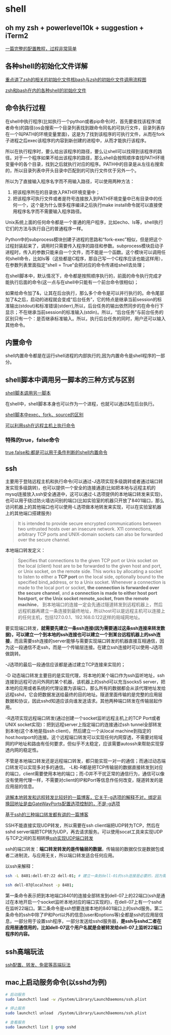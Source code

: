 # shell

## oh my zsh + powerlevel10k + suggestion + iTerm2

[一篇完整的配置教程，过程非常简单](https://www.packetmania.net/2021/11/13/iTerm2-OMZ-Powerlevel10k/)

## 各种shell的初始化文件详解

[重点讲了zsh的相关的初始化文件核bash与zsh的初始化文件调用流程图](https://unix.stackexchange.com/questions/537637/sshing-into-system-with-zsh-as-default-shell-doesnt-run-etc-profile)

[zsh和bash在内的各种shell的初始化文件](https://github.com/pyenv/pyenv/wiki/Unix-shell-initialization#zsh)



## 命令执行过程

在shell中执行程序(比如执行一个python或者pip命令)时，首先要查找该程序(或者命令)的路径(os会搜索一个目录列表找到跟命令同名的可执行文件，目录列表存在一个叫PATH的环境变量里面)，这是为了找到该程序的可执行文件，从而在fork子进程之后exec该程序的内容到新创建的进程中，从而才能执行该程序。

所以在执行程序时，要么给出该程序的路径，要么让shell可以找得到该程序的路径。对于一个程序如果不给出该程序的路径，那么shell会按照顺序查找PATH环境变量中的各个目录，找到之后就执行对应的程序。PATH中的目录是从左往右搜索的，所以目录列表中开头目录中匹配到的可执行文件优于另外一个。

所以为了直接输入程序名字而不用输入路径，可以使用两种方法：

1. 把该程序所在的目录放入PATH环境变量中；
2. 把该程序可执行文件或者是符号连接放入到PATH环境变量中已有目录中的任何一个，这个是为什么很多程序编译之后执行make install命令就可以直接使用程序名字而不需要输入程序路径。

Unix系统上面的任何命令都是一个普通的用户程序，比如echo、ls等，shell执行它们的方法与执行自己的普通程序一样。

Python中的subprocess模块创建子进程的思路和“fork-exec”相似，但是把这个过程封装起来了，调用时只需要传入程序的路径和参数。subprocess模块启动子进程时，传入的参数只能来自一个文件，而不能是一个函数。这个模块可以调用任何shell命令，比如ls等（这些都是C程序，那自己写一个C程序应该也能这样用），在参数列表里面指定“shell = True”会把对应的命令传递给shell去处理；

在shell脚本中，默认情况下，命令都是按照顺序执行的，前面的命令执行完成才能执行后面的命令(这一点与在shell中只能有一个前台命令很相似)；

如果给命令加了&，让其在后台执行，那么多个命令是可以并行执行的。命令尾部加了&之后，启动的进程就会变成“后台任务”，它的特点是继承当前session的标准输出(stdout)和标准错误(stderr),所以，后台任务的输出依然同步的在命令行下显示；不在继承当前session的标准输入(stdin)。所以，“后台任务”与前台任务的区别只有一个：是否继承标准输入。所以，执行后台任务的同时，用户还可以输入其他命令。

## 内置命令

shell内置命令都是在运行shell进程的内部执行的,因为内置命令是shell程序的一部分。

## shell脚本中调用另一脚本的三种方式与区别

[shell脚本调用另一脚本](https://www.jianshu.com/p/54016c51ed94)

在shell中，shell脚本本身也可以作为一个进程，也就可以通过&在后台执行。

[shell脚本中exec、fork、source的区别](https://blog.csdn.net/simple_the_best/article/details/76285429)

[可以利用ssh在远程主机上执行命令](https://www.cnblogs.com/sparkdev/p/6842805.html)



### 特殊的true，false命令

[true,false和:都是可以用于条件判断的shell内置命令](https://blog.csdn.net/qingsong3333/article/details/77587315)



## ssh

主要用于登陆远程主机和执行命令(可以通过-J选项实现多级跳转或者通过端口转发实现多级跳转)，也可以提供一个安全的连接通道(比如把本地与远程主机的mysql连接放入ssh安全通道中，这可以通过-L选项提供的本地端口转发来实现)，也可以用于绕过防火墙访问别的端口(比如实验室的机器只开放了8401端口，那么访问机器上的其他端口也可以使用-L选项做本地转发来实现，可以在实验室机器上的其他端口搭建服务)

> It is intended to provide secure encrypted communications between two untrusted hosts over an insecure network.  X11 connections, arbitrary TCP ports and UNIX-domain sockets can also be forwarded over the secure channel.

本地端口转发定义：
> Specifies that connections to the given TCP port or Unix socket on the local (client) host are to be forwarded to the given host and port, or Unix socket, on the remote side.  This works by allocating a socket to listen to either a **TCP port** on the local side, optionally bound to the specified bind_address, or to a Unix socket.  Whenever a connection is made to the local port or socket, **the connection is forwarded over the secure channel**, and **a connection is made to either host port hostport, or the Unix socket remote_socket, from the remote machine**， 到本地端口的连接一定会先通过隧道转发到远程机器上，然后远程机器再建立一条连接到最终地址，所以host可以是远程主机可以连接上的任何主机，包括127.0.0.1、192.168.0.122这样的局域网地址。

要实现端口转发，**就需要先建立一条ssh连接(因为需要通过这条ssh连接来转发数据)，可以建立一个到本地的ssh连接也可以建立一个到某台远程机器上的ssh连接**，而且需要ssh连接的server能够与需要实现端口转发的机器直接互相通信，因为这一段通信不走ssh，而是一个传输层连接。在建立ssh连接时可以使用-J选项做跳转。

-J选项的最后一段通信应该都是通过建立TCP连接来实现的；

-D 动态端口转发主要目的是实现代理，将本地的某个端口作为ssh监听地址，ssh连接到远程可访问外网的某个机器，该机器上的sshd可以充当socks5 server，把本地的应用或者系统的代理设置为该端口，那么所有的数据都会从该代理地址发给远程sshd，它会把数据发送给最终的目的地址。隧道里面传输的是完整的应用层数据和协议，因此sshd知道应该向谁发送请求。其他两种端口转发在传输层起作用。

-R选项实现远程端口转发(通过创建一个socket监听远程主机上的TCP Port或者UNIX socket实现)：把到远程server上指定端口的连接通过ssh tunnel全部转发到本地(这个本地是指ssh client)，然后建立一个从local machine到指定的host:hostport的连接。这个远程端口转发可以实现任何内网穿透，不需要对局域网的IP地址和路由有任何要求，但似乎不太稳定，应该需要autossh来帮助实现穿透内网的稳定性。

不管是本地端口转发还是远程端口转发，都只能实现一对一的通信；而通过动态端口转发可以实现多对多的通信。
-L和-R都是把TCP传输层的数据直接转发到对应的端口，client需要使用本地的端口；而-D并不干扰正常的通信行为，通信可以像没有使用代理一样，不需要对client的IP和Port等信息作任何改变，隧道转发的是应用层的信息。

[讲解本地转发和远程转发比较好的一篇博客，它关于-g选项的解释不对，绑定非换回地址是由GateWayPorts配置选项控制的，不是-g选项](https://www.zsythink.net/archives/2450)

[基于ssh的三种端口转发都有讲的一篇博客](https://www.cnblogs.com/f-ck-need-u/p/10482832.html)

SSH不能直接实现UDP转发，所以需要在ssh client端把UDP转为TCP，然后在sshd server端把TCP转为UDP，再去请求服务。可以使用socat工具来实现UDP与TCP之间的互相转换[ssh实现UDP端口转发](https://www.cnblogs.com/wsjhk/p/11064992.html)

ssh的端口转发：**端口转发转发的是传输层的数据**，传输层的数据仅仅是数据包或者二进制流，与应用无关，所以端口转发适合任何应用。

以ssh来解释：

```bash
ssh -L 8401:dell-07:22 dell-01; # 建立一条到dell-01的ssh连接是必要的，因为需要通过这条ssh连接来转发数据；

ssh dell-07@localhost -p 8401;

```

第一条命令表示把到本地端口8401的连接全部转发到dell-07上的22端口(ssh是通过在本地开启一个socket监听本地对应的端口实现的)，在dell-07上有一个sshd在监听22端口。第二条命令是ssh想要连接本地的8401端口上的sshd服务。第二条命令的ssh中除了IP和Port以外的信息(user和options等)全都是ssh的应用层信息，一部分用于设置ssh程序，一部分发送给sshd服务器，**是ssh与sshd二者在应用层通信用的，比如dell-07这个用户名就是会被转发给dell-07上监听22端口程序的内容。**

## ssh高端玩法

[ssh配置、转发、免密等高端玩法](https://plantegg.github.io/2019/06/02/%E5%8F%B2%E4%B8%8A%E6%9C%80%E5%85%A8_SSH_%E6%9A%97%E9%BB%91%E6%8A%80%E5%B7%A7%E8%AF%A6%E8%A7%A3--%E6%94%B6%E8%97%8F%E4%BF%9D%E5%B9%B3%E5%AE%89/)

## mac上启动服务命令(以sshd为例)

```bash
# 启动服务
sudo launchctl load -w /System/Library/LaunchDaemons/ssh.plist

# 停止服务
sudo launchctl unload  /System/Library/LaunchDaemons/ssh.plist

# 查看服务
sudo launchctl list | grep sshd
```
